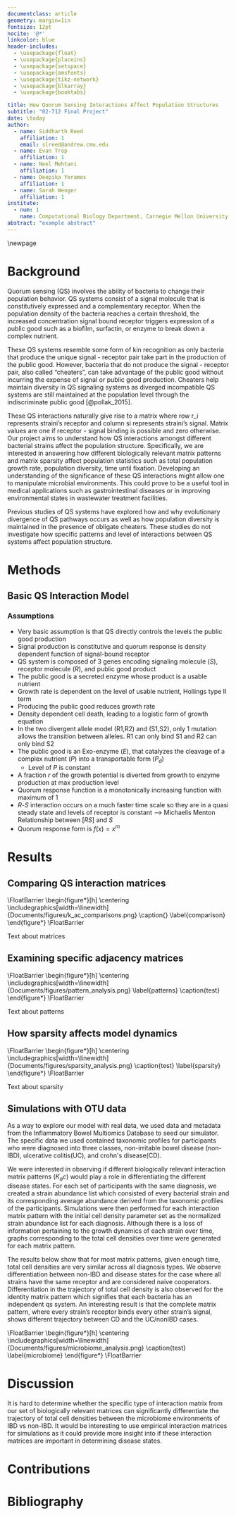 ```yaml
---
documentclass: article
geometry: margin=1in
fontsize: 12pt
nocite: '@*'
linkcolor: blue
header-includes:
  - \usepackage{float}
  - \usepackage{placeins}
  - \usepackage{setspace}
  - \usepackage{amsfonts}
  - \usepackage{tikz-network}
  - \usepackage{blkarray}
  - \usepackage{booktabs}

title: How Quorum Sensing Interactions Affect Population Structures
subtitle: "02-712 Final Project"
date: \today
author:
  - name: Siddharth Reed
    affiliation: 1
    email: slreed@andrew.cmu.edu
  - name: Evan Trop
    affiliation: 1
  - name: Neel Mehtani
    affiliation: 1
  - name: Deepika Yeramos
    affiliation: 1
  - name: Sarah Wenger
    affiliation: 1
institute:
  - num: 1
    name: Computational Biology Department, Carnegie Mellon University
abstract: "example abstract"
---
```


\newpage

# Background

Quorum sensing (QS) involves the ability of bacteria to change their population behavior. QS systems consist of a signal molecule that is constitutively expressed and a complementary receptor. When the population density of the bacteria reaches a certain threshold, the increased concentration signal bound receptor triggers expression of a public good such as a biofilm, surfactin, or enzyme to break down a complex nutrient.

These QS systems resemble some form of kin recognition as only bacteria that produce the unique signal - receptor pair take part in the production of the public good. However, bacteria that do not produce the signal - receptor pair, also called “cheaters”, can take advantage of the public good without incurring the expense of signal or public good production. Cheaters help maintain diversity in QS signaling systems as diverged incompatible QS systems are still maintained at the population level through the indiscriminate public good [@pollak_2015].

These QS interactions naturally give rise to a matrix where row r_i represents straini’s receptor and column si represents straini’s signal. Matrix values are one if receptor - signal binding is possible and zero otherwise. Our project aims to understand how QS interactions amongst different bacterial strains affect the population structure. Specifically, we are interested in answering how different biologically relevant matrix patterns and matrix sparsity affect population statistics such as total population growth rate, population diversity, time until fixation. Developing an understanding of the significance of these QS interactions might allow one to manipulate microbial environments. This could prove to be a useful tool in medical applications such as gastrointestinal diseases or in improving environmental states in wastewater treatment facilities.

Previous studies of QS systems have explored how and why evolutionary divergence of QS pathways occurs as well as how population diversity is maintained in the presence of obligate cheaters. These studies do not  investigate how specific patterns and level of interactions between QS systems affect population structure.


# Methods

## Basic QS Interaction Model

### Assumptions
- Very basic assumption is that QS directly controls the levels the public good production
- Signal production is constitutive and quorum response is density dependent function of signal-bound receptor
- QS system is composed of 3 genes encoding signaling molecule ($S$), receptor molecule ($R$), and public good product
- The public good is a secreted enzyme whose product is a usable nutrient
- Growth rate is dependent on the level of usable nutrient, Hollings type II term
- Producing the public good reduces growth rate
- Density dependent cell death, leading to a logistic form of growth equation
- In the two divergent allele model (R1,R2) and (S1,S2), only 1 mutation allows the transition between alleles. R1 can only bind S1 and R2 can only bind S2
- The public good is an Exo-enzyme ($E$), that  catalyzes the cleavage of a complex nutrient ($P$) into a transportable form ($P_d$)
  - Level of $P$ is constant  
- A fraction $r$ of the growth potential is diverted from growth to enzyme production at max production level
- Quorum response function is a monotonically increasing function with maximum of 1
- $R$-$S$ interaction occurs on a much faster time scale so they are in a quasi steady state and levels of receptor is constant --> Michaelis Menton Relationship between $[RS]$ and $S$
- Quorum response form is $f(x) = x^m$

# Results

## Comparing QS interaction matrices

\FloatBarrier
\begin{figure*}[h]
\centering
\includegraphics[width=\linewidth]{Documents/figures/k_ac_comparisons.png}
\caption{}
\label{comparison}
\end{figure*}
\FloatBarrier

Text about matrices

## Examining specific adjacency matrices

\FloatBarrier
\begin{figure*}[h]
\centering
\includegraphics[width=\linewidth]{Documents/figures/pattern_analysis.png}
\label{patterns}
\caption{test}
\end{figure*}
\FloatBarrier

Text about patterns

## How sparsity affects model dynamics

\FloatBarrier
\begin{figure*}[h]
\centering
\includegraphics[width=\linewidth]{Documents/figures/sparsity_analysis.png}
\caption{test}
\label{sparsity}
\end{figure*}
\FloatBarrier

Text about sparsity

## Simulations with OTU data
As a way to explore our model with real data, we used data and metadata from the Inflammatory Bowel Multiomics Database to seed our simulator. The specific data we used contained taxonomic profiles for participants who were diagnosed into three classes, non-irritable bowel disease (non-IBD), ulcerative colitis(UC), and crohn's disease(CD).

We were interested in observing if different biologically relevant interaction matrix patterns ($K_ac$) would play a role in differentiating the different disease states. For each set of participants with the same diagnosis, we created a strain abundance list which consisted of every bacterial strain and its corresponding average abundance derived from the taxonomic profiles of the participants.
Simulations were then performed for each interaction matrix pattern with the initial cell density parameter set as the normalized strain abundance list for each diagnosis. Although there is a loss of information pertaining to the growth dynamics of each strain over time, graphs corresponding to the total cell densities over time were generated for each matrix pattern.

The results below show that for most matrix patterns, given enough time, total cell densities are very similar across all diagnosis types. We observe differentiation between non-IBD and disease states for the case where all strains have the same receptor and are considered naive cooperators. Differentiation in the trajectory of total cell density is also observed for the identity matrix pattern which signifies that each bacteria has an independent qs system. An interesting result is that the complete matrix pattern, where every strain’s receptor binds every other strain’s signal, shows different trajectory between CD and the UC/nonIBD cases.


\FloatBarrier
\begin{figure*}[h]
\centering
\includegraphics[width=\linewidth]{Documents/figures/microbiome_analysis.png}
\caption{test}
\label{microbiome}
\end{figure*}
\FloatBarrier

# Discussion

It is hard to determine whether the specific type of interaction matrix from our set of biologically relevant matrices can significantly differentiate the trajectory of total cell densities between the microbiome environments of IBD vs non-IBD. It would be interesting to use empirical interaction matrices for simulations as it could provide more insight into if these interaction matrices are important in determining disease states.

# Contributions

# Bibliography


